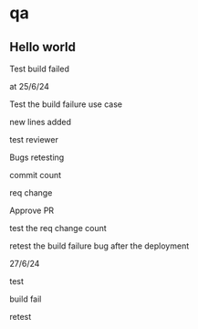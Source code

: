 # qa

Hello world
-----------

Test build failed

at 25/6/24

Test the build failure use case

new lines added

test reviewer

Bugs retesting

commit count

req change

Approve PR

test the req change count

retest the build failure bug after the deployment

27/6/24

test

build fail

retest
